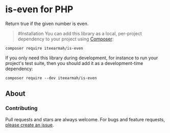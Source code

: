 # is-even for PHP
Return true if the given number is even.

> #Installation
You can add this library as a local, per-project dependency to your project using [Composer](https://getcomposer.org/):

    composer require iteearmah/is-even

If you only need this library during development, for instance to run your project's test suite, then you should add it as a development-time dependency:

    composer require --dev iteearmah/is-even

## About

### Contributing

Pull requests and stars are always welcome. For bugs and feature requests, [please create an issue](../../issues/new).
